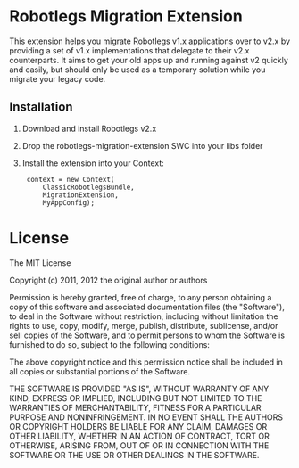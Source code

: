 # Robotlegs Migration Extension

This extension helps you migrate Robotlegs v1.x applications over to v2.x by providing a set of v1.x implementations that delegate to their v2.x counterparts. It aims to get your old apps up and running against v2 quickly and easily, but should only be used as a temporary solution while you migrate your legacy code.

## Installation

1. Download and install Robotlegs v2.x
2. Drop the robotlegs-migration-extension SWC into your libs folder
3. Install the extension into your Context:

        context = new Context(
            ClassicRobotlegsBundle,
            MigrationExtension,
            MyAppConfig);

# License

The MIT License

Copyright (c) 2011, 2012 the original author or authors

Permission is hereby granted, free of charge, to any person obtaining a copy
of this software and associated documentation files (the "Software"), to deal
in the Software without restriction, including without limitation the rights
to use, copy, modify, merge, publish, distribute, sublicense, and/or sell
copies of the Software, and to permit persons to whom the Software is
furnished to do so, subject to the following conditions:

The above copyright notice and this permission notice shall be included in
all copies or substantial portions of the Software.

THE SOFTWARE IS PROVIDED "AS IS", WITHOUT WARRANTY OF ANY KIND, EXPRESS OR
IMPLIED, INCLUDING BUT NOT LIMITED TO THE WARRANTIES OF MERCHANTABILITY,
FITNESS FOR A PARTICULAR PURPOSE AND NONINFRINGEMENT. IN NO EVENT SHALL THE
AUTHORS OR COPYRIGHT HOLDERS BE LIABLE FOR ANY CLAIM, DAMAGES OR OTHER
LIABILITY, WHETHER IN AN ACTION OF CONTRACT, TORT OR OTHERWISE, ARISING FROM,
OUT OF OR IN CONNECTION WITH THE SOFTWARE OR THE USE OR OTHER DEALINGS IN
THE SOFTWARE.